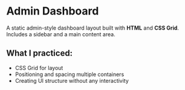 # Admin Dashboard

A static admin-style dashboard layout built with **HTML** and **CSS Grid**.  
Includes a sidebar and a main content area.

## What I practiced:
- CSS Grid for layout
- Positioning and spacing multiple containers
- Creating UI structure without any interactivity
